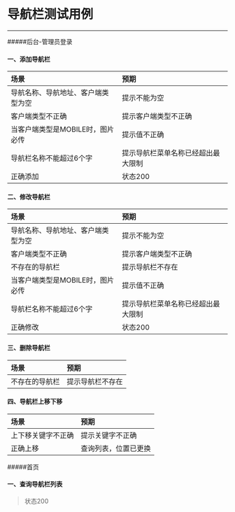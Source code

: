 # 导航栏测试用例

---
#####后台-管理员登录
#### 一、添加导航栏
| 场景| 预期|
| :--- | :--- |
|导航名称、导航地址、客户端类型为空| 提示不能为空 | 
|客户端类型不正确| 提示客户端类型不正确 | 
|当客户端类型是MOBILE时，图片必传| 提示值不正确| 
|导航栏名称不能超过6个字| 提示导航栏菜单名称已经超出最大限制| 
|正确添加| 状态200 |

#### 二、修改导航栏
| 场景| 预期|
| :--- | :--- |
|导航名称、导航地址、客户端类型为空| 提示不能为空 | 
|客户端类型不正确| 提示客户端类型不正确 | 
|不存在的导航栏| 提示导航栏不存在| 
|当客户端类型是MOBILE时，图片必传| 提示值不正确| 
|导航栏名称不能超过6个字| 提示导航栏菜单名称已经超出最大限制| 
|正确修改| 状态200 |

#### 三、删除导航栏

| 场景| 预期|
| :--- | :--- |
|不存在的导航栏| 提示导航栏不存在 | 

#### 四、导航栏上移下移

| 场景| 预期|
| :--- | :--- |
|上下移关键字不正确| 提示关键字不正确 |
|正确上移| 查询列表，位置已更换 |

#####首页
#### 一、查询导航栏列表

> 状态200



